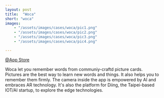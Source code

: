```yaml
---
layout: post
title:  "Woca"
short: "woca"
images: 
    - "/assets/images/cases/woca/pic1.png"
    - "/assets/images/cases/woca/pic2.png"
    - "/assets/images/cases/woca/pic3.png"
    - "/assets/images/cases/woca/pic4.png"

---
```

[@App Store](https://apps.apple.com/tw/app/woca/id1147139866)

Woca let you remember words from communiy-craftd picture cards. Pictures are the best way to learn new words and things. It also helps you to remember them firmly. The camera inside the app is empowered by AI and embraces AR technology. It's also the platform for Diing, the Taipei-based IOT/AI startup, to explore the edge technologies.